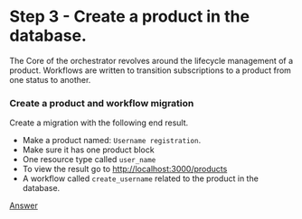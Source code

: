 # Step 3 - Create a product in the database.

The Core of the orchestrator revolves around the lifecycle management of a product. Workflows are written to transition
subscriptions to a product from one status to another.

### Create a product and workflow migration
Create a migration with the following end result.

- Make a product named: `Username registration`.
- Make sure it has one product block
- One resource type called `user_name`
- To view the result go to [http://localhost:3000/products](http://localhost:3000/products)
- A workflow called `create_username` related to the product in the database.

[Answer](answers/answers-step3.md)
